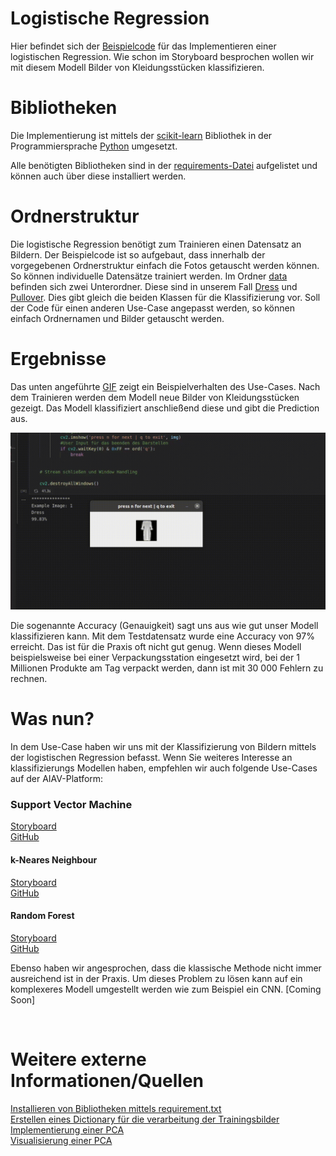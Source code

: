 # Logistische Regression

Hier befindet sich der [Beispielcode](./miniUsecase11_logistic_regression.ipynb) für das Implementieren einer logistischen Regression. Wie schon im Storyboard besprochen wollen wir mit diesem Modell Bilder von Kleidungsstücken klassifizieren. 

# Bibliotheken
Die Implementierung ist mittels der [scikit-learn](https://scikit-learn.org/stable/modules/generated/sklearn.linear_model.LogisticRegression.html) Bibliothek in der Programmiersprache [Python](https://docs.python.org/3/) umgesetzt. 

Alle benötigten Bibliotheken sind in der [requirements-Datei](./requirements.txt) aufgelistet und können auch über diese installiert werden. 

# Ordnerstruktur
Die logistische Regression benötigt zum Trainieren einen Datensatz an Bildern. Der Beispielcode ist so aufgebaut, dass innerhalb der vorgegebenen Ordnerstruktur einfach die Fotos getauscht werden können. So können individuelle Datensätze trainiert werden. Im Ordner [data](./data) befinden sich zwei Unterordner. Diese sind in unserem Fall [Dress](./data/Dress) und [Pullover](./data/Pullover). Dies gibt gleich die beiden Klassen für die Klassifizierung vor. Soll der Code für einen anderen Use-Case angepasst werden, so können einfach Ordnernamen und Bilder getauscht werden. 


# Ergebnisse
Das unten angeführte [GIF](./demo.gif) zeigt ein Beispielverhalten des Use-Cases. Nach dem Trainieren werden dem Modell neue Bilder von Kleidungsstücken gezeigt. Das Modell klassifiziert anschließend diese und gibt die Prediction aus. 

![Abbildung 1](demo.gif)

Die sogenannte Accuracy (Genauigkeit) sagt uns aus wie gut unser Modell klassifizieren kann. Mit dem Testdatensatz wurde eine Accuracy von 97% erreicht. Das ist für die Praxis oft nicht gut genug. Wenn dieses Modell beispielsweise bei einer Verpackungsstation eingesetzt wird, bei der 1 Millionen Produkte am Tag verpackt werden, dann ist mit 30 000 Fehlern zu rechnen. 

# Was nun?
In dem Use-Case haben wir uns mit der Klassifizierung von Bildern mittels der logistischen Regression befasst. Wenn Sie weiteres Interesse an klassifizierungs Modellen haben, empfehlen wir auch folgende Use-Cases auf der AIAV-Platform: 

### Support Vector Machine </br>
[Storyboard](http://www.aiav.technikum-wien.at/) </br>
[GitHub](https://github.com/TW-Robotics/AIAV/tree/devel_abdank/Support_Vector_Machine_fuer_Bildklassifizierung) </br>
#### k-Neares Neighbour </br>
[Storyboard](http://www.aiav.technikum-wien.at/) </br>
[GitHub](https://github.com/TW-Robotics/AIAV/tree/devel_abdank/kNearest_Neighbor_fuer_Bildklassifizierung) </br>
#### Random Forest </br>
[Storyboard](http://www.aiav.technikum-wien.at/) </br>
[GitHub](https://github.com/TW-Robotics/AIAV/tree/devel_abdank/Random_Forest_fuer_Bildklassifizierung)

Ebenso haben wir angesprochen, dass die klassische Methode nicht immer ausreichend ist in der Praxis. Um dieses Problem zu lösen kann auf ein komplexeres Modell umgestellt werden wie zum Beispiel ein CNN. 
[Coming Soon]

<br>

# Weitere externe Informationen/Quellen
[Installieren von Bibliotheken mittels requirement.txt](https://note.nkmk.me/en/python-pip-install-requirements/) <br>
[Erstellen eines Dictionary für die verarbeitung der Trainingsbilder](https://kapernikov.com/tutorial-image-classification-with-scikit-learn/)<br>
[Implementierung einer PCA](https://medium.com/@sebastiannorena/pca-principal-components-analysis-applied-to-images-of-faces-d2fc2c083371)<br>
[Visualisierung einer PCA](https://jakevdp.github.io/PythonDataScienceHandbook/05.02-introducing-scikit-learn.html)
